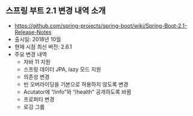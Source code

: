 ## 스프링 부트 2.1 변경 내역 소개
- https://github.com/spring-projects/spring-boot/wiki/Spring-Boot-2.1-Release-Notes
- 출시일: 2018년 10월
- 현재 시점 최신 버전: 2.6.1
- 주요 변경 내역
    * 자바 11 지원
    * 스프링 데이터 JPA, lazy 모드 지원
    * 의존성 변경
    * 빈 오버라이딩을 기본으로 허용하지 않도록 변경
    * Acutator에 “/info”와 “/health” 공개하도록 바뀜
    * 프로퍼티 변경
    * 로깅 그룹